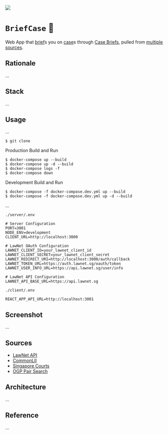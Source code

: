 [![](https://img.shields.io/badge/briefcase_1.0.0-passing-dark_green)](https://github.com/gongahkia/briefcase/releases/tag/1.0.0) 

# `BriefCase` 💼

Web App that [brief](https://dictionary.cambridge.org/dictionary/english/brief)s you on [case](https://www.law.cornell.edu/wex/case)s through [Case Briefs](https://law.syracuse.edu/wp-content/uploads/Case-Briefing.pdf), pulled from [multiple sources](#sources).

## Rationale

...

## Stack

...

## Usage

...

```console
$ git clone 
```

Production Build and Run

```console
$ docker-compose up --build
$ docker-compose up -d --build
$ docker-compose logs -f
$ docker-compose down
```

Development Build and Run

```console
$ docker-compose -f docker-compose.dev.yml up --build
$ docker-compose -f docker-compose.dev.yml up -d --build
```

...

`./server/.env`

```env
# Server Configuration
PORT=3001
NODE_ENV=development
CLIENT_URL=http://localhost:3000

# LawNet OAuth Configuration
LAWNET_CLIENT_ID=your_lawnet_client_id
LAWNET_CLIENT_SECRET=your_lawnet_client_secret
LAWNET_REDIRECT_URI=http://localhost:3000/auth/callback
LAWNET_TOKEN_URL=https://auth.lawnet.sg/oauth/token
LAWNET_USER_INFO_URL=https://api.lawnet.sg/user/info

# LawNet API Configuration
LAWNET_API_BASE_URL=https://api.lawnet.sg
```

`./client/.env`

```env
REACT_APP_API_URL=http://localhost:3001
```

## Screenshot

...

## Sources

* [LawNet API](https://github.com/kengwoon/LawNet-APIs)
* [CommonLII](https://www.commonlii.org/sg/)
* [Singapore Courts](https://www.judiciary.gov.sg/)
* [OGP Pair Search](https://search.pair.gov.sg/)

## Architecture

...

## Reference

...
